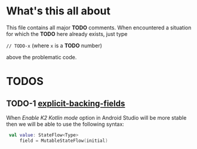 # What's this all about
This file contains all major **TODO** comments. When encountered a situation for which the **TODO** here already exists, just type

`// TODO-x` (where `x` is a **TODO** number)

above the problematic code.

# TODOS
## TODO-1 [explicit-backing-fields](https://github.com/Kotlin/KEEP/blob/explicit-backing-fields-re/proposals/explicit-backing-fields.md)
When *Enable K2 Kotlin mode* option in Android Studio will be more stable
then we will be able to use the following syntax:

```kotlin
 val value: StateFlow<Type>
     field = MutableStateFlow(initial)
```
